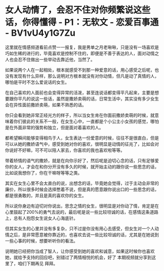 # 女人动情了，会忍不住对你频繁说这些话，你得懂得 - P1：无软文 - 恋爱百事通 - BV1vU4y1G7Zu

这里就在情感频道看前点赞一一报复，我是男单之月老啾啾，只是没有一场喜欢是巧如生稀的进行的，毕竟喜欢是控制不住的，即便是不善于表达的人，面对动情之人也会忍不住做出一些举动去靠近他，当然了。

如果说两个人在一起相处，根本就感受不到那一种爱意的话，用心感受之后呢，也没有发现有什么异样，那么说明对方根本就没有对你动情，但凡是动了真情的人，哪怕是平时不怎么爱说话的女生。

在自己喜欢的人面前也会变得异常的活泼，甚至连说话都变得平凡起来，主要是想要跟你平凡的说这一些话，虽然是撒娇卖萌的话，日常生活中，其实没有多少女生会在异性面前撒娇卖萌，如果不熟悉的话。

你只会看到她非常正经光方的样子，所以当女生肯在你面前撒娇卖萌的时候，就意味着你们彼此的关系不一般，在女生心中，一直都是个小公主小女孩的感觉，哪怕是在外面非常的强势和独立，但是面对着喜欢的人。

都希望瞬间能够变得相鸟于人，女生表达一份爱意的时候，往往不是很直白，但是可以从她的撒娇语气中，感受到她对你的喜欢，很明显是动情的征兆了，比如会对你说好不好嘛，可不可以陪人家去，你喜欢的我也喜欢啦等等。

带着矫情的语气的撒娇，就是在向你示好了，然后呢是迫切心念的话，只有足够爱你的女人，才会在和你分开没有多久的时候，就开始主动的跟你说一些思念的话，比如说我想你了，你在干嘛呀等等之类。

其实在女生心里不会太直白的说，出想念的话，毕竟她会觉得，过于主动会非常的廉价，所以很多时候会选择憋着不说，但是真的愿意跟你说出口的一些思念的话，都是很勇敢的，并且是真的喜欢你的女生。

所以说你身边有迫切对你说出，思念之情的女生，很明显是对你动了情，肯定是在心里鼓起了200%的勇气去说的，最后呢是说一些比较坦诚的话，在感情这条道路上，总有人抱怨女生说女人心海底针。

但其实女生的心里并没有多复杂，只不过是你没有用心去感受，但女生对一个人动情之后，是非常愿意被你靠近的，也喜欢去说一些比较坦诚的话，尤其是在她说到一些心事的时候，想要听听你的看法。

说明她已经把你当成了智人，让你感受到她的喜欢和诚意，如果这时候你也喜欢她，就给予支持的回应吧，别错过了两情相悦的机会，好了 本期视频就分享到这里了，咱们下期再见 拜拜。

